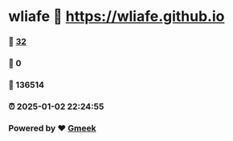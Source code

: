 # wliafe :link: https://wliafe.github.io 
### :page_facing_up: [32](https://wliafe.github.io/tag.html) 
### :speech_balloon: 0 
### :hibiscus: 136514 
### :alarm_clock: 2025-01-02 22:24:55 
### Powered by :heart: [Gmeek](https://github.com/Meekdai/Gmeek)
